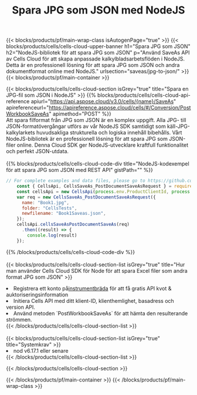 ﻿---
title:  Spara JPG som JSON med NodeJS
description:  Använder Aspose.Cells Cloud SDK för NodeJS för att spara JPG-formatfil som JSON-formatfil.
---
{{< blocks/products/pf/main-wrap-class isAutogenPage="true" >}}
{{< blocks/products/cells/cells-cloud-upper-banner h1="Spara JPG som JSON" h2="NodeJS-bibliotek för att spara JPG som JSON" p="Använd SaveAs API av Cells Cloud för att skapa anpassade kalkylbladsarbetsflöden i NodeJS. Detta är en professionell lösning för att spara JPG som JSON och andra dokumentformat online med NodeJS." urlsection="saveas/jpg-to-json/" >}}
{{< blocks/products/pf/main-container >}}

{{< blocks/products/cells/cells-cloud-section isGrey="true" title="Spara en JPG-fil som JSON i NodeJS" >}}
{{% blocks/products/cells/cells-cloud-api-reference apiurl="https://api.aspose.cloud/v3.0/cells/{name}/SaveAs" apireferenceurl="https://apireference.aspose.cloud/cells/#/Conversion/PostWorkbookSaveAs" apimethod="POST" %}}
<br/>
Att spara filformat från JPG som JSON är en komplex uppgift. Alla JPG- till JSON-formatövergångar utförs av vår NodeJS SDK samtidigt som käll-JPG-kalkylarkets huvudsakliga strukturella och logiska innehåll bibehålls. Vårt NodeJS-bibliotek är en professionell lösning för att spara JPG som JSON-filer online. Denna Cloud SDK ger NodeJS-utvecklare kraftfull funktionalitet och perfekt JSON-utdata.
<br/>
<br/>
{{% blocks/products/cells/cells-cloud-code-div title="NodeJS-kodexempel för att spara JPG som JSON med REST API" gistPath="" %}}
  
```js
// For complete examples and data files, please go to https://github.com/aspose-cells-cloud/aspose-cells-cloud-node/
    const { CellsApi, CellsSaveAs_PostDocumentSaveAsRequest } = require("asposecellscloud");
    const cellsApi = new CellsApi(process.env.ProductClientId, process.env.ProductClientSecret);
    var req = new CellsSaveAs_PostDocumentSaveAsRequest({
      name: "Book1.jpg",
      folder: "CellsTests",
      newfilename: "Book1Saveas.json",
    });
    cellsApi.cellsSaveAsPostDocumentSaveAs(req)
      .then((result) => {
        console.log(result)
    });
```
  
{{% /blocks/products/cells/cells-cloud-code-div %}}
<br/>
<br/>
{{< blocks/products/cells/cells-cloud-section-list isGrey="true" title="Hur man använder Cells Cloud SDK för Node för att spara Excel filer som andra format JPG som JSON" >}}
<li> Registrera ett konto på<a href="https://dashboard.aspose.cloud/">instrumentbräda</a> för att få gratis API kvot & auktoriseringsinformation</li>
<li>Initiera Cells API med ditt klient-ID, klienthemlighet, basadress och version API.</li>
<li>Använd metoden `PostWorkbookSaveAs` för att hämta den resulterande strömmen.</li>
{{< /blocks/products/cells/cells-cloud-section-list >}}
<br/>
<br/>
{{< blocks/products/cells/cells-cloud-section-list isGrey="true" title="Systemkrav" >}}
<li>nod v6.17.1 eller senare</li>
{{< /blocks/products/cells/cells-cloud-section-list >}}

{{< /blocks/products/cells/cells-cloud-section >}}

{{< /blocks/products/pf/main-container >}}
{{< /blocks/products/pf/main-wrap-class >}}
